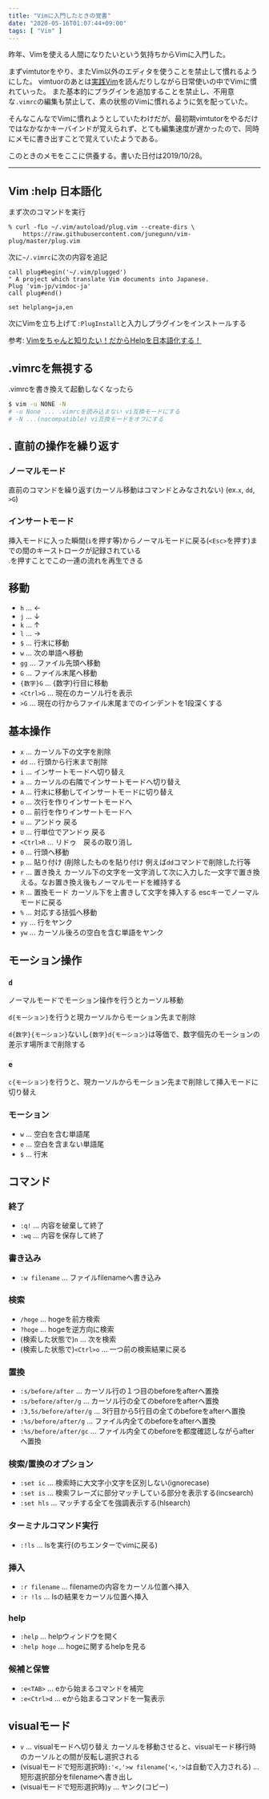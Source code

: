 ```yaml
---
title: "Vimに入門したときの覚書"
date: "2020-05-16T01:07:44+09:00"
tags: [ "Vim" ]
---
```


昨年、Vimを使える人間になりたいという気持ちからVimに入門した。

まずvimtutorをやり、またVim以外のエディタを使うことを禁止して慣れるようにした。
vimtuorのあとは[実践Vim](https://www.amazon.co.jp/dp/B00HWLJI3U/ref=dp-kindle-redirect?_encoding=UTF8&btkr=1)を読んだりしながら日常使いの中でVimに慣れていった。
また基本的にプラグインを追加することを禁止し、不用意な`.vimrc`の編集も禁止して、素の状態のVimに慣れるように気を配っていた。

そんなこんなでVimに慣れようとしていたわけだが、最初期vimtutorをやるだけではなかなかキーバインドが覚えられず、とても編集速度が遅かったので、同時にメモに書き出すことで覚えていたようである。

このときのメモをここに供養する。書いた日付は2019/10/28。

<hr/>

## Vim :help 日本語化

まず次のコマンドを実行

```
% curl -fLo ~/.vim/autoload/plug.vim --create-dirs \
    https://raw.githubusercontent.com/junegunn/vim-plug/master/plug.vim
```

次に`~/.vimrc`に次の内容を追記

```.vimrc
call plug#begin('~/.vim/plugged')
" A project which translate Vim documents into Japanese.
Plug 'vim-jp/vimdoc-ja'
call plug#end()

set helplang=ja,en
```

次にVimを立ち上げて`:PlugInstall`と入力しプラグインをインストールする

参考: [Vimをちゃんと知りたい！だからHelpを日本語化する！](https://qiita.com/issuy/items/919d76ac1b94dc56a77e)

## .vimrcを無視する

.vimrcを書き換えて起動しなくなったら

```sh
$ vim -u NONE -N
# -u None ... .vimrcを読み込まない vi互換モードにする
# -N ...(nocompatible) vi互換モードをオフにする
```

## . 直前の操作を繰り返す

### ノーマルモード

直前のコマンドを繰り返す(カーソル移動はコマンドとみなされない) (ex.`x`, `dd`, `>G`)

### インサートモード

挿入モードに入った瞬間(`i`を押す等)からノーマルモードに戻る(`<Esc>`を押す)までの間のキーストロークが記録されている  
.を押すことでこの一連の流れを再生できる

## 移動

- `h` ... ←
- `j` ... ↓
- `k` ... ↑
- `l` ... →
- `$` ... 行末に移動
- `w` ... 次の単語へ移動
- `gg` ... ファイル先頭へ移動
- `G` ... ファイル末尾へ移動
- `{数字}G` ... {数字}行目に移動
- `<Ctrl>G` ... 現在のカーソル行を表示
- `>G` ... 現在の行からファイル末尾までのインデントを1段深くする

## 基本操作

- `x` ... カーソル下の文字を削除
- `dd` ... 行頭から行末まで削除
- `i` ... インサートモードへ切り替え
- `a` ... カーソルの右隣でインサートモードへ切り替え
- `A` ... 行末に移動してインサートモードに切り替え
- `o` ... 次行を作りインサートモードへ
- `O` ... 前行を作りインサートモードへ
- `u` ... アンドゥ 戻る
- `U` ... 行単位でアンドゥ 戻る
- `<Ctrl>R` ... リドゥ　戻るの取り消し
- `0` ... 行頭へ移動
- `p` ... 貼り付け (削除したものを貼り付け 例えば`dd`コマンドで削除した行等
- `r` ... 置き換え カーソル下の文字を一文字消して次に入力した一文字で置き換える。なお置き換え後もノーマルモードを維持する
- `R` ... 置換モード カーソル下を上書きして文字を挿入する escキーでノーマルモードに戻る
- `%` ... 対応する括弧へ移動
- `yy` ... 行をヤンク
- `yw` ... カーソル後ろの空白を含む単語をヤンク

## モーション操作

### `d`

ノーマルモードでモーション操作を行うとカーソル移動

`d{モーション}`を行うと現カーソルからモーション先まで削除

`d{数字}{モーション}`ないし`{数字}d{モーション}`は等価で、数字個先のモーションの差示す場所まで削除する

### `e`

`c{モーション}`を行うと、現カーソルからモーション先まで削除して挿入モードに切り替え

### モーション

- `w` ... 空白を含む単語尾
- `e` ... 空白を含まない単語尾
- `$` ... 行末

## コマンド

### 終了

- `:q!` ... 内容を破棄して終了
- `:wq` ... 内容を保存して終了

### 書き込み

- `:w filename` ... ファイルfilenameへ書き込み

### 検索

- `/hoge` ... hogeを前方検索
- `?hoge` ... hogeを逆方向に検索
- (検索した状態で)`n` ... 次を検索
- (検索した状態で)`<Ctrl>o` ... 一つ前の検索結果に戻る

### 置換

- `:s/before/after` ... カーソル行の１つ目のbeforeをafterへ置換
- `:s/before/after/g` ... カーソル行の全てのbeforeをafterへ置換
- `:3,5s/before/after/g` ... 3行目から5行目の全てのbeforeをafterへ置換
- `:%s/before/after/g` ... ファイル内全てのbeforeをafterへ置換
- `:%s/before/after/gc` ... ファイル内全てのbeforeを都度確認しながらafterへ置換

### 検索/置換のオプション

- `:set ic` ... 検索時に大文字小文字を区別しない(ignorecase)
- `:set is` ... 検索フレーズに部分マッチしている部分を表示する(incsearch)
- `:set hls` ... マッチする全てを強調表示する(hlsearch)

### ターミナルコマンド実行

- `:!ls` ... lsを実行(のちエンターでvimに戻る)

### 挿入

- `:r filename` ... filenameの内容をカーソル位置へ挿入
- `:r !ls` ... lsの結果をカーソル位置へ挿入

### help

- `:help` ... helpウィンドウを開く
- `:help hoge` ... hogeに関するhelpを見る

### 候補と保管
- `:e<TAB>` ... eから始まるコマンドを補完
- `:e<Ctrl>d` ... eから始まるコマンドを一覧表示

## visualモード

- `v` ... visualモードへ切り替え カーソルを移動させると、visualモード移行時のカーソルとの間が反転し選択される
- (visualモードで短形選択時)`:'<,'>w filename`(`'<,'>`は自動で入力される) ... 短形選択部分をfilenameへ書き出し
- (visualモードで短形選択時)`y` ... ヤンク(コピー)

